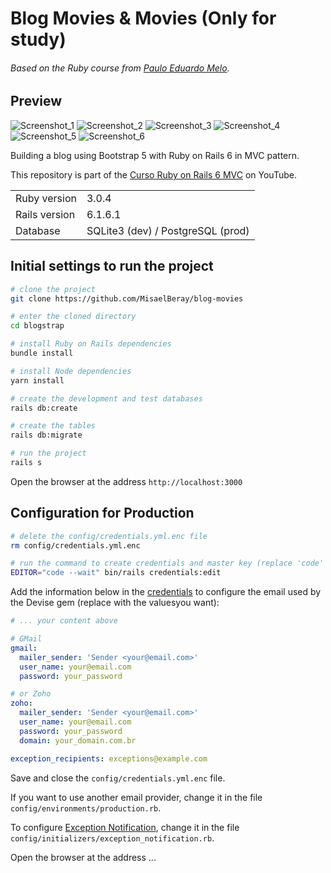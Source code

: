 # Blog Movies & Movies (Only for study)

###### Based on the Ruby course from [Paulo Eduardo Melo](https://www.youtube.com/c/PauloEduardoMelo).

## Preview

![Screenshot_1](https://user-images.githubusercontent.com/26965306/196195546-85121c73-1211-4591-8584-af4ad1c77a08.png)
![Screenshot_2](https://user-images.githubusercontent.com/26965306/196195694-7ed587f2-79cc-4cfe-a62b-27cd58493449.png)
![Screenshot_3](https://user-images.githubusercontent.com/26965306/196195715-c8dd02b7-bb2c-4ac5-aec4-a7ae3b3f1055.png)
![Screenshot_4](https://user-images.githubusercontent.com/26965306/196195738-d79eb1a5-25bf-45c0-a55e-5ea771bd7709.png)
![Screenshot_5](https://user-images.githubusercontent.com/26965306/196195790-a6b9f13f-906e-4c08-82b3-a2a384d78a9c.png)
![Screenshot_6](https://user-images.githubusercontent.com/26965306/196195808-71622770-8297-445d-8904-a026a79ca256.png)

Building a blog using Bootstrap 5 with Ruby on Rails 6 in MVC pattern.

This repository is part of the [Curso Ruby on Rails 6 MVC](https://www.youtube.com/watch?v=rCwMlbpC7dU) on YouTube.

<table>
  <tr>
    <td>Ruby version</td>
    <td>
      3.0.4
    </td>
  </tr>
  <tr>
    <td>Rails version</td>
    <td>
      6.1.6.1
    </td>
  </tr>
  <tr>
    <td>Database</td>
    <td>
      SQLite3 (dev) / PostgreSQL (prod)
    </td>
  </tr>
</table>

## Initial settings to run the project

```bash
# clone the project
git clone https://github.com/MisaelBeray/blog-movies

# enter the cloned directory
cd blogstrap

# install Ruby on Rails dependencies
bundle install

# install Node dependencies
yarn install

# create the development and test databases
rails db:create

# create the tables
rails db:migrate

# run the project
rails s
```

Open the browser at the address `http://localhost:3000`

## Configuration for Production

```bash
# delete the config/credentials.yml.enc file
rm config/credentials.yml.enc

# run the command to create credentials and master key (replace 'code' if you don't use VS Code)
EDITOR="code --wait" bin/rails credentials:edit
```

Add the information below in the [credentials](https://guides.rubyonrails.org/security.html#custom-credentials) to configure the email used by the Devise
gem (replace with the values ​​you want):

```yml
# ... your content above

# GMail
gmail:
  mailer_sender: 'Sender <your@email.com>'
  user_name: your@email.com
  password: your_password

# or Zoho
zoho:
  mailer_sender: 'Sender <your@email.com>'
  user_name: your@email.com
  password: your_password
  domain: your_domain.com.br

exception_recipients: exceptions@example.com
```

Save and close the `config/credentials.yml.enc` file.

If you want to use another email provider, change it in the file
`config/environments/production.rb`.

To configure [Exception Notification](https://github.com/smartinez87/exception_notification), change it in the file
`config/initializers/exception_notification.rb`.

Open the browser at the address ...
